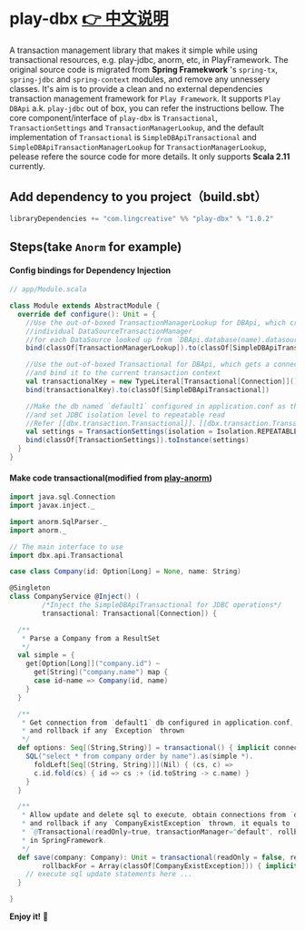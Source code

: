 play-dbx [:point_right: 中文说明](README_zh.md)
=================================
A transaction management library that makes it simple while using transactional resources, e.g. play-jdbc, anorm, etc, in PlayFramework.
The original source code is migrated from **Spring Framekwork** 's `spring-tx`, `spring-jdbc` and `spring-context` modules, and remove any unnessery classes. It's aim is to provide a clean and no external dependencies transaction management framework for `Play Framework`. It supports `Play DBApi` a.k. `play-jdbc` out of box, you can refer the instructions bellow.
The core component/interface of `play-dbx` is `Transactional`, `TransactionSettings` and `TransactionManagerLookup`, and the default implementation of `Transactional` is `SimpleDBApiTransactional` and `SimpleDBApiTransactionManagerLookup` for `TransactionManagerLookup`, pelease refere the source code for more details. It only supports **Scala 2.11** currently.

## Add dependency to you project（build.sbt）
```sbt
libraryDependencies += "com.lingcreative" %% "play-dbx" % "1.0.2"
```
## Steps(take `Anorm` for example)

#### Config bindings for Dependency Injection
```scala
// app/Module.scala

class Module extends AbstractModule {
  override def configure(): Unit = {
    //Use the out-of-boxed TransactionManagerLookup for DBApi, which create a
    //individual DataSourceTransactionManager
    //for each DataSource looked up from `DBApi.database(name).datasource`
    bind(classOf[TransactionManagerLookup]).to(classOf[SimpleDBApiTransactionManagerLookup])

    //Use the out-of-boxed Transactional for DBApi, which gets a connection from `DBApi.database(name).datasource`
    //and bind it to the current transaction context
    val transactionalKey = new TypeLiteral[Transactional[Connection]](){}
    bind(transactionalKey).to(classOf[SimpleDBApiTransactional])

    //Make the db named `default1` configured in application.conf as the default datasource,
    //and set JDBC isolation level to repeatable read
    //Refer [[dbx.transaction.Transactional]]、[[dbx.transaction.Transactional.TransactionSettings]] for details.
    val settings = TransactionSettings(isolation = Isolation.REPEATABLE_READ, resource = "default1")
    bind(classOf[TransactionSettings]).toInstance(settings)
  }
}

```

#### Make code transactional(modified from [play-anorm](https://github.com/playframework/play-scala-anorm-example))
```scala
import java.sql.Connection
import javax.inject._

import anorm.SqlParser._
import anorm._

// The main interface to use
import dbx.api.Transactional

case class Company(id: Option[Long] = None, name: String)

@Singleton
class CompanyService @Inject() (
        /*Inject the SimpleDBApiTransactional for JDBC operations*/
        transactional: Transactional[Connection]) {

  /**
   * Parse a Company from a ResultSet
   */
  val simple = {
    get[Option[Long]]("company.id") ~
      get[String]("company.name") map {
      case id~name => Company(id, name)
    }
  }

  /**
   * Get connection from `default1` db configured in application.conf,
   * and rollback if any `Exception` thrown
   */
  def options: Seq[(String,String)] = transactional() { implicit connection =>
    SQL("select * from company order by name").as(simple *).
      foldLeft[Seq[(String, String)]](Nil) { (cs, c) =>
      c.id.fold(cs) { id => cs :+ (id.toString -> c.name) }
    }
  }

  /**
   * Allow update and delete sql to execute, obtain connections from `default`,
   * and rollback if any `CompanyExistException` thrown, it equals to 
   * `@Transactional(readOnly=true, transactionManager="default", rollbackFor={CompanyExistException.class})`
   * in SpringFramework.
   */
  def save(company: Company): Unit = transactional(readOnly = false, resource = "default",
        rollbackFor = Array(classOf[CompanyExistException])) { implicit connection =>
    // execute sql update statements here ...
  }

}

```


**Enjoy it!** :tea:
